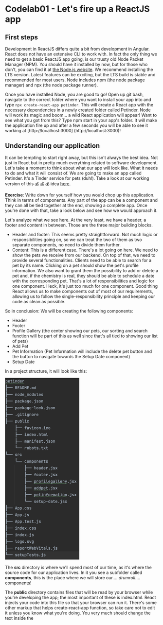 # Codelab01 - Let's fire up a ReactJS app

## First steps
Development in ReactJS differs quite a bit from development in Angular. React does not have an extensive CLI to work with. In fact the only thing we need 
to get a basic ReactJS app going, is our trusty old Node Packet Manager (NPM). You should have it installed by now, but for those who don't, you can find
it at [the Node.js website](https://nodejs.org/en/). We recommend installing the LTS version. Latest features can be exciting, but the LTS
build is stable and recommended for most users. Node includes npm (the node package manager) and npx (the node package runner).

Once you have installed Node, you are good to go! Open up git bash, navigate to the correct folder where you want to install your app into and type ``npx create-react-app petinder``. This will create a React app with the necessary
dependencies in a newly created folder called Petinder. Node will work its magic and boom... a wild React application will appear! Want to see what you got from this? Type 
npm start in your app's folder. It will make the application fire up and after a few seconds you will be able to see it working at [http://localhost:3000] (http://localhost:3000)!

## Understanding our application
It can be tempting to start right away, but this isn't always the best idea. Not just in React but in pretty much everything related to software development. Let's take a moment to think about what our app will look like. What it needs
to do and what it will consist of. We are going to make an app called Petinder. It's a Tinder service for pets (duh!). Take a look at our working version of this :moneybag: :moneybag: :moneybag: idea [here](https://petinder-react.netlify.app).

**Exercise**: Write down for yourself how you would chop up this application. Think in terms of components. Any part of the app can be a component and they can all be tied together at the end, showing a complete app. Once you're done with that, 
take a look below and see how we would approach it.


Let's analyze what we see here. At the very least, we have a header, a footer and content in between. Those are the three major building blocks.

* Header and footer: This seems pretty straightforward. Not much logic or responsibilities going on, so we can treat the two of them as two separate components, no need to divide them further.
* Content: This is a different case. There's a lot going on here. We need to show the pets we receive from our backend. On top of that, we need to provide several functionalities. Clients need to be able to search for a pet by its name. Clicking on a pet should
show the pet's profile information. We also want to grant them the possibility to add or delete a pet and, if the chemistry is real, they should be able to schedule a date with the corresponding pet. That's a lot of responsibilities and logic for one component. 
Heck, it's just too much for one component. Good thing React allows us to make components out of most of our requirements, allowing us to follow the single-responsibility principle and keeping our code as clean as possible.

So in conclusion: We will be creating the following components: 
* Header
* Footer
* Profile Gallery (the center showing our pets, our sorting and search function will be part of this as well since that's all tied to showing our list of pets)
* Add Pet
* Pet Information (Pet Information will include the delete pet button and the button to navigate towards the Setup Date component)
* Setup Date

In a project structure, it will look like this:

<img src="structure.png" width="244" height="598" />

The **src** directory is where we'll spend most of our time, as it's where the source code for our application lives. In it you see a subfolder called **components**, this is the place where we will store our.... *drumroll*.... components!

The **public** directory contains files that will be read by your browser while you're developing the app; the most important of these is index.html. React injects your code into this file so that your browser can run it. There's some other markup that helps create-react-app function, so take care not to edit it unless you know what you're doing. You very much should change the text inside the <title> element in this file to reflect the title of your application. Accurate page titles are important for accessibility!

The public directory will also be published when you build and deploy a production version of your app. We won’t cover deployment in this tutorial, but you should be able to use a similar solution to that described in our Deploying our app tutorial.

The **package.json** file contains information about our project that Node.js/npm uses to keep it organized. This file is not unique to React applications; create-react-app merely populates it. You don't need to understand this file at all to complete this tutorial, however, if you'd like to learn more about it, you can read What is the file `package.json`? on NodeJS.org; we also talk about it in our Package management basics tutorial.

This is our interpretation of a good setup for this app. Other people might have a different view on this and their view might be equally viable, React doesn't provide too many conventions and/or guidelines to follow. This makes it difficult to know if you're
doing the right thing. You'll see that when you start looking up certain issues you run into. There's tons of information out there and everyone seems to have a different solution for the same problem. It's normal to feel a bit lost in this and it can get frustrating
at times. A good rule of thumb is following what you already know about coding. Try to stick to one responsibility per component. Keep code as concise and clear as possible, with the idea that another developer should be able to find his way quick in the codebase always on your mind.

You'll notice React uses often uses JSX (there are other types possible). Take a look at [https://reactjs.org/docs/introducing-jsx.html](https://reactjs.org/docs/introducing-jsx.html) to learn more about this syntax extension to JavaScript.

## Conclusion
We now have a working React application. We got rid of the default contents and replaced it with the title of the app we're going to build. For now, we only have one component in
this app, which consists of ``App.jsx``, containing the component's logic and template we will be showing in our browser.

You've learned:
- how to create a new React app with ```create-react-app```.
- how to start your angular app with ```npm start```.
- what JSX is and why React recommends you to use it.
- that a component contains both logic and its template within a single JSX file.
- to think about the structure of your app before diving into its code.


